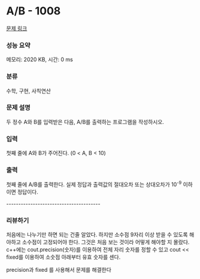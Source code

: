 #  A/B - 1008 

[문제 링크](https://www.acmicpc.net/problem/1008) 

### 성능 요약

메모리: 2020 KB, 시간: 0 ms

### 분류

수학, 구현, 사칙연산

### 문제 설명

<p>두 정수 A와 B를 입력받은 다음, A/B를 출력하는 프로그램을 작성하시오.</p>

### 입력 

 <p>첫째 줄에 A와 B가 주어진다. (0 < A, B < 10)</p>

### 출력 

 <p>첫째 줄에 A/B를 출력한다. 실제 정답과 출력값의 절대오차 또는 상대오차가 10<sup>-9</sup> 이하이면 정답이다.</p>
 ---------------------------------------
 
 ### 리뷰하기
 처음에는 나누기만 하면 되는 건줄 알았다. 하지만 소수점 9자리 이상 받을 수 있도록 해야하고 소수점이 고정되어야 한다. 그것은 처음 보는 것이라 어떻게 해야할 지 몰랐다. c++에는 cout.precision(숫자)를 이용하여 전체 자리 숫자를 정할 수 있고 cout << fixed를 이용하여 소숫점 아래부터 유효 숫자를 센다.
 
 precision과 fixed 를 사용해서 문제를 해결한다

